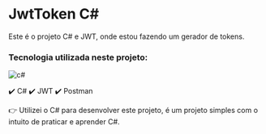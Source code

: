 # JwtToken C#
Este é o projeto C# e JWT, onde estou fazendo um gerador de tokens.

### Tecnologia utilizada neste projeto:
<div style="display: inline_block">
    <img alt="c#" src="https://img.shields.io/badge/C%23-239120?style=for-the-badge&logo=c-sharp&logoColor=white" />
</div>

✔️ C#
✔️ JWT
✔️ Postman

👉 Utilizei o C# para desenvolver este projeto, é um projeto simples com o intuito de praticar e aprender C#.
